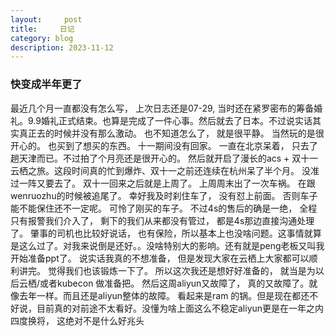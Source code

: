```yaml
---
layout:     post
title:     日记
category: blog
description: 2023-11-12
---
```



### 快变成半年更了
  最近几个月一直都没有怎么写， 上次日志还是07-29, 当时还在紧罗密布的筹备婚礼。9.9婚礼正式结束。也算是完成了一件心事。然后就去了日本。不过说实话其实真正去的时候并没有那么激动。 也不知道怎么了， 就是很平静。 当然玩的是很开心的。 也买到了想买的东西。 十一期间没有回家。 一直在北京呆着， 只去了趟天津而已。不过拍了个月亮还是很开心的。 然后就开启了漫长的acs + 双十一云栖之旅。这段时间真的忙到爆炸、双十一之前还连续在杭州呆了半个月。 没准过一阵又要去了。 双十一回来之后就是上周了。 上周周末出了一次车祸。 在跟wenruozhu的时候被追尾了。 幸好我及时刹住车了， 没有怼上前面。 否则车子能不能保住还不一定呢。 可怜了刚买的车子。 不过4s的售后的确是一绝， 全程只有报警我们介入了， 剩下的我们从来都没有管过， 都是4s那边直接沟通处理了。 肇事的司机也比较好说话， 也有保险，所以基本上也没啥问题。这事情就算是这么过了。对我来说倒是还好。。没啥特别大的影响。还有就是peng老板又叫我开始准备ppt了。 说实话我真的不想准备， 但是发现大家在云栖上大家都可以顺利讲完。 觉得我们也该锻炼一下了。 所以这次我还是想好好准备的， 就当是为以后云栖/或者kubecon 做准备把。 然后这周aliyun又故障了， 真的又故障了。就像去年一样。而且还是aliyun整体的故障。 看起来是ram 的锅。但是现在都还不好说，目前真的对前途不太看好。没懂为啥上面这么不稳定aliyun更是在一年之内四度换将， 这绝对不是什么好兆头

